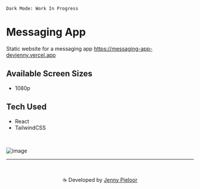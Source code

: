 `Dark Mode: Work In Progress`

# Messaging App
Static website for a messaging app https://messaging-app-devjenny.vercel.app

## Available Screen Sizes
- 1080p 

## Tech Used
- React
- TailwindCSS

<br>

![image](https://github.com/devJennyy/messaging-app/assets/135243946/dc8a126e-6853-4948-93b0-5a198b42dbb1)


***

<br>
<p align="center">☕ Developed by <a href="https://linktree-jenny.vercel.app/">Jenny Pieloor</a></p>

